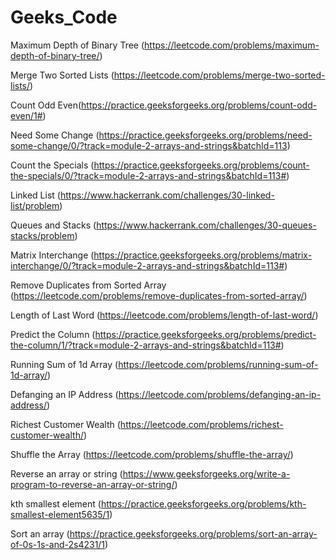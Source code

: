 # Geeks_Code

Maximum Depth of Binary Tree (https://leetcode.com/problems/maximum-depth-of-binary-tree/)

Merge Two Sorted Lists (https://leetcode.com/problems/merge-two-sorted-lists/)

Count Odd Even(https://practice.geeksforgeeks.org/problems/count-odd-even/1#)

Need Some Change (https://practice.geeksforgeeks.org/problems/need-some-change/0/?track=module-2-arrays-and-strings&batchId=113)

Count the Specials (https://practice.geeksforgeeks.org/problems/count-the-specials/0/?track=module-2-arrays-and-strings&batchId=113#)

Linked List (https://www.hackerrank.com/challenges/30-linked-list/problem)

Queues and Stacks (https://www.hackerrank.com/challenges/30-queues-stacks/problem)
 
Matrix Interchange (https://practice.geeksforgeeks.org/problems/matrix-interchange/0/?track=module-2-arrays-and-strings&batchId=113#)

Remove Duplicates from Sorted Array (https://leetcode.com/problems/remove-duplicates-from-sorted-array/)
 
Length of Last Word (https://leetcode.com/problems/length-of-last-word/)

Predict the Column (https://practice.geeksforgeeks.org/problems/predict-the-column/1/?track=module-2-arrays-and-strings&batchId=113#)

Running Sum of 1d Array (https://leetcode.com/problems/running-sum-of-1d-array/)

Defanging an IP Address (https://leetcode.com/problems/defanging-an-ip-address/)

Richest Customer Wealth (https://leetcode.com/problems/richest-customer-wealth/)

Shuffle the Array (https://leetcode.com/problems/shuffle-the-array/)

Reverse an array or string (https://www.geeksforgeeks.org/write-a-program-to-reverse-an-array-or-string/)

kth smallest element (https://practice.geeksforgeeks.org/problems/kth-smallest-element5635/1)

Sort an array (https://practice.geeksforgeeks.org/problems/sort-an-array-of-0s-1s-and-2s4231/1)
